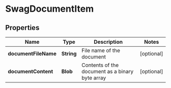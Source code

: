 
# SwagDocumentItem

## Properties
Name | Type | Description | Notes
------------ | ------------- | ------------- | -------------
**documentFileName** | **String** | File name of the document |  [optional]
**documentContent** | **Blob** | Contents of the document as a binary byte array |  [optional]



